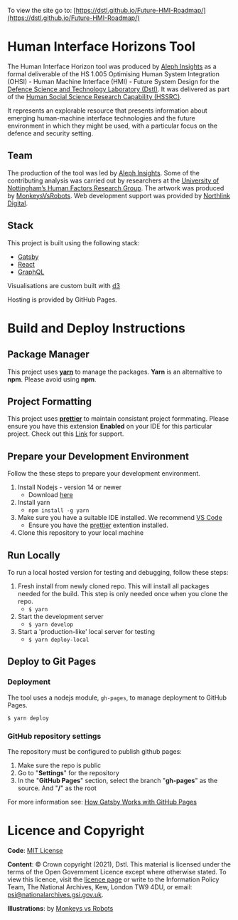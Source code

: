 To view the site go to: [https://dstl.github.io/Future-HMI-Roadmap/](https://dstl.github.io/Future-HMI-Roadmap/)

# Human Interface Horizons Tool

The Human Interface Horizon tool was produced by [Aleph Insights](https://www.alephinsights.com) as a formal deliverable of the HS 1.005 Optimising Human System Integration (OHSI) - Human Machine Interface (HMI) - Future System Design for the [Defence Science and Technology Laboratory (Dstl)](https://www.gov.uk/government/organisations/defence-science-and-technology-laboratory). It was delivered as part of the [Human Social Science Research Capability (HSSRC)](https://www.baesystems.com/en-uk/product/human-and-social-science-research-capability--hssrc-).

It represents an explorable resource that presents information about emerging human-machine interface technologies and the future environment in which they might be used, with a particular focus on the defence and security setting. 

## Team
The production of the tool was led by [Aleph Insights](https://www.alephinsights.com). Some of the contributing analysis was carried out by researchers at the [University of Nottingham’s Human Factors Research Group](https://www.nottingham.ac.uk/research/groups/human-factors-research-group/). The artwork was produced by [MonkeysVsRobots](https://www.monkeysvsrobots.co.uk/). Web development support was provided by [Northlink Digital](https://www.northlink.digital/).

## Stack
This project is built using the following stack:
- [Gatsby](https://www.gatsbyjs.com/)
- [React](https://reactjs.org/)
- [GraphQL](https://graphql.org/)

Visualisations are custom built with [d3](https://d3js.org/)

Hosting is provided by GitHub Pages.

# Build and Deploy Instructions

## Package Manager
This project uses [**yarn**](https://yarnpkg.com/) to manage the packages. **Yarn** is an alternaltive to **npm**. Please avoid using **npm**. 

## Project Formatting
This project uses [**prettier**](https://prettier.io/) to maintain consistant project formmating. Please ensure you have this extension **Enabled** on your IDE for this particular project. Check out this [Link](https://prettier.io/docs/en/editors.html) for support.

## Prepare your Development Environment
Follow the these steps to prepare your development environment.
1. Install Nodejs - version 14 or newer
    - Download [here](https://nodejs.org/en/download/)
1. Install yarn 
    - `npm install -g yarn` 
1. Make sure you have a suitable IDE installed. We recommend [VS Code](https://code.visualstudio.com/)
    - Ensure you have the [prettier](https://prettier.io/docs/en/editors.html) extention installed.
1. Clone this repository to your local machine

## Run Locally
To run a local hosted version for testing and debugging, follow these steps:

1. Fresh install from newly cloned repo. This will install all packages needed for the build. This step is only needed once when you clone the repo. 
    * `$ yarn`
1.  Start the development server 
    * `$ yarn develop`
1. Start a 'production-like' local server for testing
    * `$ yarn deploy-local`

## Deploy to Git Pages
### Deployment
The tool uses a nodejs module, `gh-pages`, to manage deployment to GitHub Pages.

`$ yarn deploy`

### GitHub repository settings
The repository must be configured to publish github pages:
1) Make sure the repo is public
1) Go to "**Settings**" for the repository
1) In the "**GitHub Pages**" section, select the branch "**gh-pages**" as the source. And "**/**" as the root

For more information see: [How Gatsby Works with GitHub Pages](https://www.gatsbyjs.com/docs/how-to/previews-deploys-hosting/how-gatsby-works-with-github-pages/)

# Licence and Copyright
**Code**: [MIT License](LICENCE)

**Content**: © Crown copyright (2021), Dstl. This material is licensed under the terms of the Open Government Licence except where otherwise stated. To view this licence, visit the [licence page](http://www.nationalarchives.gov.uk/doc/open-government-licence/version/3/) or write to the Information Policy Team, The National Archives, Kew, London TW9 4DU, or email: [psi@nationalarchives.gsi.gov.uk](mailto:psi@nationalarchives.gsi.gov.uk?subject=Crown%20copyright).​

**Illustrations**: by [Monkeys vs Robots](https://www.monkeysvsrobots.co.uk/)